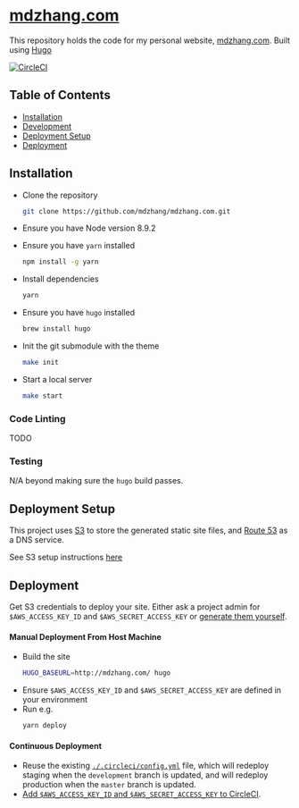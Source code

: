 # [mdzhang.com](http://mdzhang.com)

This repository holds the code for my personal website, [mdzhang.com](http://mdzhang.com). Built using [Hugo](https://gohugo.io/)

[![CircleCI](https://circleci.com/gh/mdzhang/mdzhang.com.svg?style=shield)](https://circleci.com/gh/mdzhang/mdzhang.com)

## Table of Contents

* [Installation](#installation)
* [Development](#development)
* [Deployment Setup](#deployment-setup)
* [Deployment](#deployment)

## Installation

* Clone the repository
    ```sh
    git clone https://github.com/mdzhang/mdzhang.com.git
    ```

* Ensure you have Node version 8.9.2

* Ensure you have `yarn` installed
    ```sh
    npm install -g yarn
    ```

* Install dependencies
    ```sh
    yarn
    ```

* Ensure you have `hugo` installed
    ```sh
    brew install hugo
    ```

* Init the git submodule with the theme
    ```sh
    make init
    ```

* Start a local server
    ```sh
    make start
    ```

### Code Linting

TODO

### Testing

N/A beyond making sure the `hugo` build passes.

## Deployment Setup

This project uses [S3](https://aws.amazon.com/s3/) to store the generated static site files, and [Route 53](https://aws.amazon.com/route53/) as a DNS service.

See S3 setup instructions [here](http://docs.aws.amazon.com/AmazonS3/latest/dev/website-hosting-custom-domain-walkthrough.html)

## Deployment

Get S3 credentials to deploy your site. Either ask a project admin for `$AWS_ACCESS_KEY_ID` and `$AWS_SECRET_ACCESS_KEY` or [generate them yourself](http://docs.aws.amazon.com/IAM/latest/UserGuide/id_credentials_access-keys.html#Using_CreateAccessKey).

#### Manual Deployment From Host Machine

* Build the site
    ```sh
    HUGO_BASEURL=http://mdzhang.com/ hugo
    ```
* Ensure `$AWS_ACCESS_KEY_ID` and `$AWS_SECRET_ACCESS_KEY` are defined in your environment
* Run e.g.
    ```sh
    yarn deploy
    ```

#### Continuous Deployment

* Reuse the existing [`./.circleci/config.yml`](./.circleci/config.yml) file, which will redeploy staging when the `development` branch is updated, and will redeploy production when the `master` branch is updated.
* [Add `$AWS_ACCESS_KEY_ID` and `$AWS_SECRET_ACCESS_KEY` to CircleCI](https://circleci.com/docs/environment-variables/#setting-environment-variables-for-all-commands-without-adding-them-to-git
).
